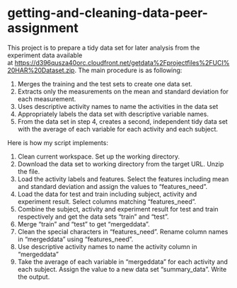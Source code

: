 # getting-and-cleaning-data-peer-assignment

This project is to prepare a tidy data set for later analysis from the experiment data available at https://d396qusza40orc.cloudfront.net/getdata%2Fprojectfiles%2FUCI%20HAR%20Dataset.zip. The main procedure is as following:
1.	Merges the training and the test sets to create one data set.
2.	Extracts only the measurements on the mean and standard deviation for each measurement.
3.	Uses descriptive activity names to name the activities in the data set
4.	Appropriately labels the data set with descriptive variable names.
5.	From the data set in step 4, creates a second, independent tidy data set with the average of each variable for each activity and each subject.

Here is how my script implements:

1.	Clean current workspace. Set up the working directory.
2.	Download the data set to working directory from the target URL. Unzip the file.
3.	Load the activity labels and features. Select the features including mean and standard deviation and assign the values to “features_need”.
4.	Load the data for test and train including subject, activity and experiment result. Select columns matching “features_need”.
5.	Combine the subject, activity and experiment result for test and train respectively and get the data sets “train” and “test”.
6.	Merge “train” and “test” to get “mergeddata”.
7.	Clean the special characters in “features_need”. Rename column names in “mergeddata” using “features_need”. 
8.	Use descriptive activity names to name the activity column in “mergeddata”
9.	Take the average of each variable in “mergeddata” for each activity and each subject. Assign the value to a new data set “summary_data”. Write the output. 
